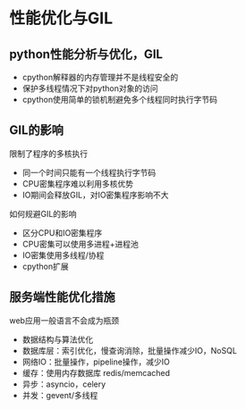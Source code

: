 # 性能优化与GIL

## python性能分析与优化，GIL

- cpython解释器的内存管理并不是线程安全的
- 保护多线程情况下对python对象的访问
- cpython使用简单的锁机制避免多个线程同时执行字节码

## GIL的影响

限制了程序的多核执行

- 同一个时间只能有一个线程执行字节码
- CPU密集程序难以利用多核优势
- IO期间会释放GIL，对IO密集程序影响不大

如何规避GIL的影响

- 区分CPU和IO密集程序
- CPU密集可以使用多进程+进程池
- IO密集使用多线程/协程
- cpython扩展

## 服务端性能优化措施

web应用一般语言不会成为瓶颈

- 数据结构与算法优化
- 数据库层：索引优化，慢查询消除，批量操作减少IO，NoSQL
- 网络IO：批量操作，pipeline操作，减少IO
- 缓存：使用内存数据库 redis/memcached
- 异步：asyncio，celery
- 并发：gevent/多线程

